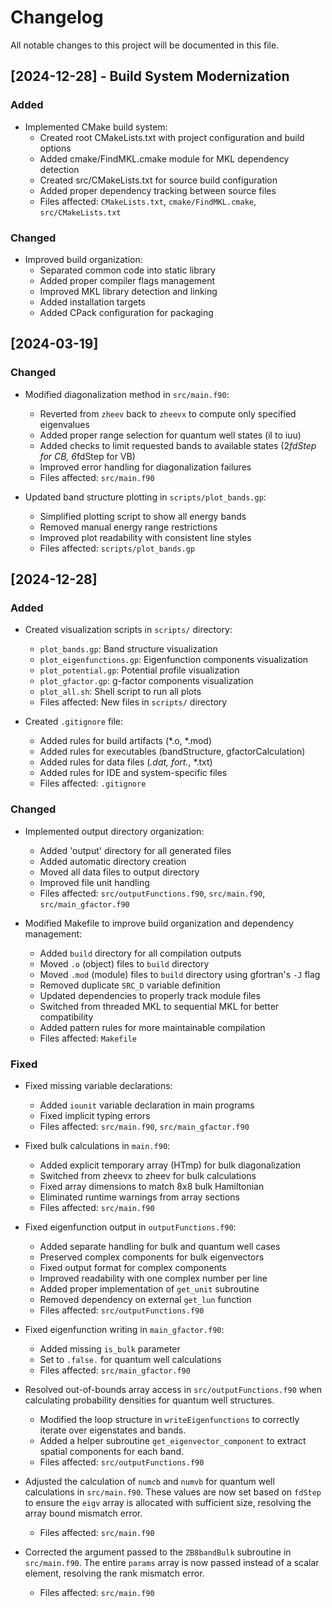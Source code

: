 # Changelog

All notable changes to this project will be documented in this file.

## [2024-12-28] - Build System Modernization

### Added
- Implemented CMake build system:
  - Created root CMakeLists.txt with project configuration and build options
  - Added cmake/FindMKL.cmake module for MKL dependency detection
  - Created src/CMakeLists.txt for source build configuration
  - Added proper dependency tracking between source files
  - Files affected: `CMakeLists.txt`, `cmake/FindMKL.cmake`, `src/CMakeLists.txt`

### Changed
- Improved build organization:
  - Separated common code into static library
  - Added proper compiler flags management
  - Improved MKL library detection and linking
  - Added installation targets
  - Added CPack configuration for packaging

## [2024-03-19]

### Changed
- Modified diagonalization method in `src/main.f90`:
  - Reverted from `zheev` back to `zheevx` to compute only specified eigenvalues
  - Added proper range selection for quantum well states (il to iuu)
  - Added checks to limit requested bands to available states (2*fdStep for CB, 6*fdStep for VB)
  - Improved error handling for diagonalization failures
  - Files affected: `src/main.f90`

- Updated band structure plotting in `scripts/plot_bands.gp`:
  - Simplified plotting script to show all energy bands
  - Removed manual energy range restrictions
  - Improved plot readability with consistent line styles
  - Files affected: `scripts/plot_bands.gp`

## [2024-12-28]

### Added
- Created visualization scripts in `scripts/` directory:
  - `plot_bands.gp`: Band structure visualization
  - `plot_eigenfunctions.gp`: Eigenfunction components visualization
  - `plot_potential.gp`: Potential profile visualization
  - `plot_gfactor.gp`: g-factor components visualization
  - `plot_all.sh`: Shell script to run all plots
  - Files affected: New files in `scripts/` directory

- Created `.gitignore` file:
  - Added rules for build artifacts (*.o, *.mod)
  - Added rules for executables (bandStructure, gfactorCalculation)
  - Added rules for data files (*.dat, fort.*, *.txt)
  - Added rules for IDE and system-specific files
  - Files affected: `.gitignore`

### Changed
- Implemented output directory organization:
  - Added 'output' directory for all generated files
  - Added automatic directory creation
  - Moved all data files to output directory
  - Improved file unit handling
  - Files affected: `src/outputFunctions.f90`, `src/main.f90`, `src/main_gfactor.f90`

- Modified Makefile to improve build organization and dependency management:
  - Added `build` directory for all compilation outputs
  - Moved `.o` (object) files to `build` directory
  - Moved `.mod` (module) files to `build` directory using gfortran's `-J` flag
  - Removed duplicate `SRC_D` variable definition
  - Updated dependencies to properly track module files
  - Switched from threaded MKL to sequential MKL for better compatibility
  - Added pattern rules for more maintainable compilation
  - Files affected: `Makefile`

### Fixed
- Fixed missing variable declarations:
  - Added `iounit` variable declaration in main programs
  - Fixed implicit typing errors
  - Files affected: `src/main.f90`, `src/main_gfactor.f90`

- Fixed bulk calculations in `main.f90`:
  - Added explicit temporary array (HTmp) for bulk diagonalization
  - Switched from zheevx to zheev for bulk calculations
  - Fixed array dimensions to match 8x8 bulk Hamiltonian
  - Eliminated runtime warnings from array sections
  - Files affected: `src/main.f90`

- Fixed eigenfunction output in `outputFunctions.f90`:
  - Added separate handling for bulk and quantum well cases
  - Preserved complex components for bulk eigenvectors
  - Fixed output format for complex components
  - Improved readability with one complex number per line
  - Added proper implementation of `get_unit` subroutine
  - Removed dependency on external `get_lun` function
  - Files affected: `src/outputFunctions.f90`

- Fixed eigenfunction writing in `main_gfactor.f90`:
  - Added missing `is_bulk` parameter
  - Set to `.false.` for quantum well calculations
  - Files affected: `src/main_gfactor.f90`

- Resolved out-of-bounds array access in `src/outputFunctions.f90` when calculating probability densities for quantum well structures.
  - Modified the loop structure in `writeEigenfunctions` to correctly iterate over eigenstates and bands.
  - Added a helper subroutine `get_eigenvector_component` to extract spatial components for each band.
  - Files affected: `src/outputFunctions.f90`

- Adjusted the calculation of `numcb` and `numvb` for quantum well calculations in `src/main.f90`. These values are now set based on `fdStep` to ensure the `eigv` array is allocated with sufficient size, resolving the array bound mismatch error.
  - Files affected: `src/main.f90`

- Corrected the argument passed to the `ZB8bandBulk` subroutine in `src/main.f90`. The entire `params` array is now passed instead of a scalar element, resolving the rank mismatch error.
  - Files affected: `src/main.f90` 